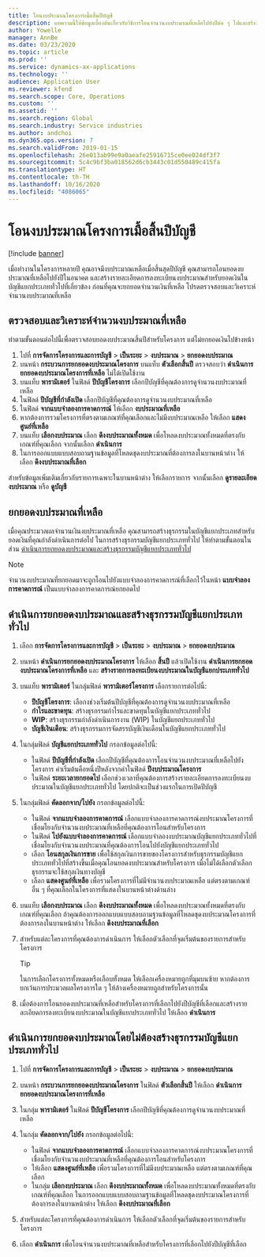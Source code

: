 ```yaml
---
title: โอนงบประมาณโครงการเมื้อสิ้นปีบัญชี
description: บทความนี้ให้ข้อมูลเบื้องต้นเกี่ยวกับวิธีการโอนจำนวนงบประมาณที่เหลือไปยังปีต่อ ๆ ไปและสร้างรายละเอียดการลงทะเบียนงบประมาณ
author: Yowelle
manager: AnnBe
ms.date: 03/23/2020
ms.topic: article
ms.prod: ''
ms.service: dynamics-ax-applications
ms.technology: ''
audience: Application User
ms.reviewer: kfend
ms.search.scope: Core, Operations
ms.custom: ''
ms.assetid: ''
ms.search.region: Global
ms.search.industry: Service industries
ms.author: andchoi
ms.dyn365.ops.version: 7
ms.search.validFrom: 2019-01-15
ms.openlocfilehash: 26e013ab99e9a0aeafe25916715ce0ee024df3f7
ms.sourcegitcommit: 5c4c9bf3ba018562d6cb3443c01d550489c415fa
ms.translationtype: HT
ms.contentlocale: th-TH
ms.lasthandoff: 10/16/2020
ms.locfileid: "4086065"
---
```

# <a name="transfer-project-budgets-at-fiscal-year-end"></a>โอนงบประมาณโครงการเมื้อสิ้นปีบัญชี

[!include [banner](../includes/banner.md)]

เมื่อทำงานในโครงการหลายปี คุณอาจมีงบประมาณเหลือเมื่อสิ้นสุดปีบัญชี คุณสามารถโอนยอดงบประมาณที่เหลือไปยังปีในอนาคต และสร้างรายละเอียดการลงทะเบียนงบประมาณสำหรับยอดเงินในบัญชีแยกประเภททั่วไปที่เกี่ยวข้อง ก่อนที่คุณจะยกยอดจำนวนเงินที่เหลือ โปรดตรวจสอบและวิเคราะห์จำนวนงบประมาณที่เหลือ

## <a name="review-and-analyze-remaining-budget-amounts"></a>ตรวจสอบและวิเคราะห์จำนวนงบประมาณที่เหลือ

ทำตามขั้นตอนต่อไปนี้เพื่อตรวจสอบยอดงบประมาณสิ้นปีสำหรับโครงการ แต่ไม่ยกยอดเงินไปข้างหน้า

1. ไปที่ **การจัดการโครงการและการบัญชี** > **เป็นระยะ** > **งบประมาณ** > **ยกยอดงบประมาณ** 
2. บนหน้า **กระบวนการยกยอดงบประมาณโครงการ** บนแท็บ **ตัวเลือกสิ้นปี** ตรวจสอบว่า **ดำเนินการยกยอดงบประมาณโครงการที่เหลือ** ไม่ได้เปิดใช้งาน
3. บนแท็บ **พารามิเตอร์** ในฟิลด์ **ปีบัญชีโครงการ** เลือกปีบัญชีที่คุณต้องการดูจำนวนงบประมาณที่เหลือ 
4. ในฟิลด์ **ปีบัญชีที่กำลังเปิด** เลือกปีบัญชีที่คุณต้องการดูจำนวนงบประมาณที่เหลือ 
5. ในฟิลด์ **จากแบบจำลองการคาดการณ์** ให้เลือก **งบประมาณที่เหลือ** 
6. หากต้องการรวมโครงการที่ตรงตามเกณฑ์ที่คุณเลือกและไม่มีงบประมาณเหลือ ให้เลือก **แสดงศูนย์ที่เหลือ**  
7. บนแท็บ **เลือกงบประมาณ** เลือก **ดึงงบประมาณทั้งหมด** เพื่อโหลดงบประมาณทั้งหมดที่ตรงกับเกณฑ์ที่คุณเลือก จากนั้นเลือก **ดำเนินการ** 
8. ในการออกแบบแบบสอบถามฐานข้อมูลที่โหลดชุดงบประมาณที่ต้องการลงในบานหน้าต่าง ให้เลือก **ดึงงบประมาณที่เลือก**

สำหรับข้อมูลเพิ่มเติมเกี่ยวกับรายการเฉพาะในบานหน้าต่าง ให้เลือกรายการ จากนั้นเลือก **ดูรายละเอียดงบประมาณ** หรือ **ดูบัญชี**

## <a name="carry-forward-remaining-budget-amounts"></a>ยกยอดงบประมาณที่เหลือ 

เมื่อคุณประมวลผลจำนวนเงินงบประมาณที่เหลือ คุณสามารถสร้างธุรกรรมในบัญชีแยกประเภทสำหรับยอดเงินที่คุณกำลังดำเนินการต่อไป ในการสร้างธุรกรรมบัญชีแยกประเภททั่วไป ให้ทำตามขั้นตอนในส่วน [ดำเนินการยกยอดงบประมาณและสร้างธุรกรรมบัญชีแยกประเภททั่วไป](#carry-forward) 

> [!NOTE]
> จำนวนงบประมาณที่ยกยอดมาจะถูกโอนไปยังแบบจำลองการคาดการณ์ที่เลือกไว้ในหน้า **แบบจำลองการคาดการณ์** เป็นแบบจำลองการคาดการณ์ยกยอดไป  

## <a name="carry-forward-budget-amounts-and-create-general-ledger-transactions"></a><a name="carry-forward"></a> ดำเนินการยกยอดงบประมาณและสร้างธุรกรรมบัญชีแยกประเภททั่วไป

1.  เลือก **การจัดการโครงการและการบัญชี** > **เป็นระยะ** > **งบประมาณ** > **ยกยอดงบประมาณ** 
2. บนหน้า **ดำเนินการยกยอดงบประมาณโครงการ** ให้เลือก **สิ้นปี** แล้วเปิดใช้งาน **ดำเนินการยกยอดงบประมาณโครงการที่เหลือ** และ **สร้างรายการลงทะเบียนงบประมาณในบัญชีแยกประเภททั่วไป** 
3. บนแท็บ **พารามิเตอร์** ในกลุ่มฟิลด์ **พารามิเตอร์โครงการ** เลือกรายการต่อไปนี้:

   - **ปีบัญชีโครงการ**: เลือกงช่วงเริ่มต้นปีบัญชีที่คุณต้องการดูจำนวนงบประมาณที่เหลือ 
   - **กำไรและขาดทุน**: สร้างธุรกรรมกำไรและขาดทุนในบัญชีแยกประเภททั่วไป 
   -  **WIP**: สร้างธุรกรรมกำลังดำเนินการงาน (WIP) ในบัญชีแยกประเภททั่วไป
   -  **บัญชีเงินเดือน**: สร้างธุรกรรมการจัดสรรบัญชีเงินเดือนในบัญชีแยกประเภททั่วไป 

5. ในกลุ่มฟิลด์ **บัญชีแยกประเภททั่วไป** กรอกข้อมูลต่อไปนี้: 

   - ในฟิลด์ **ปีบัญชีที่กำลังเปิด** เลือกปีบัญชีที่คุณต้องการโอนจำนวนงบประมาณที่เหลือไปยังโครงการ ค่าเริ่มต้นคือหนึ่งปีหลังจากค่าในฟิลด์ **ปีงบประมาณโครงการ**
   -  ในฟิลด์ **ระยะเวลายกยอดไป** เลือกช่วงเวลาที่คุณต้องการสร้างรายละเอียดการลงทะเบียนงบประมาณในบัญชีแยกประเภททั่วไป โดยปกติจะเป็นช่วงแรกในการเปิดปีบัญชี

6. ในกลุ่มฟิลด์ **คัดลอกจาก/ไปยัง** กรอกข้อมูลต่อไปนี้:

   - ในฟิลด์ **จากแบบจำลองการคาดการณ์** เลือกแบบจำลองการคาดการณ์งบประมาณโครงการที่เชื่อมโยงกับจำนวนงบประมาณที่เหลือที่คุณต้องการโอนสำหรับโครงการ 
   - ในฟิลด์ **ไปยังแบบจำลองการคาดการณ์** เลือกแบบจำลองงบประมาณบัญชีแยกประเภททั่วไปที่เชื่อมโยงกับจำนวนงบประมาณที่คุณต้องการโอนไปยังบัญชีแยกประเภททั่วไป 
   -  เลือก **โอนสกุลเงินการขาย** เพื่อใช้สกุลเงินการขายของโครงการสำหรับธุรกรรมบัญชีแยกประเภททั่วไปที่สร้างขึ้นเมื่อคุณโอนยอดงบประมาณสำหรับโครงการ เมื่อไม่ได้เลือกตัวเลือก ธุรกรรมจะใช้สกุลเงินทางบัญชี 
   -  เลือก **แสดงศูนย์ที่เหลือ** เพื่อรวมโครงการที่ไม่มีจำนวนงบประมาณเหลือ แต่ตรงตามเกณฑ์อื่น ๆ ที่คุณเลือกในโครงการที่แสดงในบานหน้าต่างด้านล่าง

7. บนแท็บ **เลือกงบประมาณ** เลือก **ดึงงบประมาณทั้งหมด** เพื่อโหลดงบประมาณทั้งหมดที่ตรงกับเกณฑ์ที่คุณเลือก ถ้าคุณต้องการออกแบบแบบสอบถามฐานข้อมูลที่โหลดชุดงบประมาณโครงการที่ต้องการลงในบานหน้าต่าง ให้เลือก **ดึงงบประมาณที่เลือก**
8. สำหรับแต่ละโครงการที่คุณต้องการดำเนินการ ให้เลือกตัวเลือกที่จุดเริ่มต้นของรายการสำหรับโครงการ

    > [!TIP]
    > ในการเลือกโครงการทั้งหมดหรือเกือบทั้งหมด ให้เลือกเครื่องหมายถูกที่มุมบนซ้าย หากต้องการยกเว้นการประมวลผลโครงการใด ๆ ให้ล้างเครื่องหมายถูกสำหรับโครงการนั้น

9. เมื่อต้องการโอนยอดงบประมาณที่เหลือสำหรับโครงการที่เลือกไปยังปีบัญชีที่เลือกและสร้างรายละเอียดการลงทะเบียนงบประมาณในบัญชีแยกประเภททั่วไป ให้เลือก **ดำเนินการ**

## <a name="carry-forward-budget-amounts-without-creating-general-ledger-transactions"></a>ดำเนินการยกยอดงบประมาณโดยไม่ต้องสร้างธุรกรรมบัญชีแยกประเภททั่วไป

1. ไปที่ **การจัดการโครงการและการบัญชี** > **เป็นระยะ** > **งบประมาณ** > **ยกยอดงบประมาณ**
2. บนหน้า **กระบวนการยกยอดงบประมาณโครงการ** ในฟิลด์ **ตัวเลือกสิ้นปี** ให้เลือก **ดำเนินการยกยอดงบประมาณโครงการที่เหลือ**
3. ในกลุ่ม **พารามิเตอร์** ในฟิลด์ **ปีบัญชีโครงการ** เลือกปีบัญชีที่คุณต้องการดูจำนวนงบประมาณที่เหลือ
4. ในกลุ่ม **คัดลอกจาก/ไปยัง** กรอกข้อมูลต่อไปนี้:

   - ในฟิลด์ **จากแบบจำลองการคาดการณ์** เลือกแบบจำลองการคาดการณ์งบประมาณโครงการที่เชื่อมโยงกับจำนวนงบประมาณที่เหลือที่คุณต้องการโอนสำหรับโครงการ 
   - ให้เลือก **แสดงศูนย์ที่เหลือ** เพื่อรวมโครงการที่ไม่มีงบประมาณเหลือ แต่ตรงตามเกณฑ์ที่คุณเลือก
   - ในกลุ่ม **เลือกงบประมาณ** เลือก **ดึงงบประมาณทั้งหมด** เพื่อโหลดงบประมาณทั้งหมดที่ตรงกับเกณฑ์ที่คุณเลือก ในการออกแบบแบบสอบถามฐานข้อมูลที่โหลดชุดงบประมาณโครงการที่ต้องการลงในบานหน้าต่าง ให้เลือก **ดึงงบประมาณที่เลือก**

5. สำหรับแต่ละโครงการที่คุณต้องการดำเนินการ ให้เลือกตัวเลือกที่จุดเริ่มต้นของรายการสำหรับโครงการ 
6. เลือก **ดำเนินการ** เพื่อโอนจำนวนงบประมาณที่เหลือสำหรับโครงการที่เลือกไปยังปีบัญชีที่เลือก

